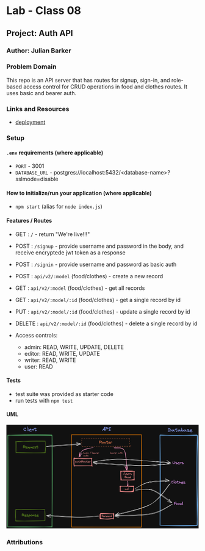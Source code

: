# Lab - Class 08

## Project: Auth API

### Author: Julian Barker

### Problem Domain  

This repo is an API server that has routes for signup, sign-in, and role-based access control for CRUD operations in food and clothes routes. It uses basic and bearer auth.

### Links and Resources

- [deployment](https://four01-auth-api.onrender.com)

### Setup

#### `.env` requirements (where applicable)

- `PORT` - 3001
- `DATABASE_URL` - postgres://localhost:5432/\<database-name\>?sslmode=disable

#### How to initialize/run your application (where applicable)

- `npm start` (alias for `node index.js`)

#### Features / Routes

- GET : `/` - return "We're live!!!"
- POST : `/signup` - provide username and password in the body, and receive encryptede jwt token as a response
- POST : `/signin` - provide username and password as basic auth
- POST : `api/v2/:model` (food/clothes) - create a new record
- GET : `api/v2/:model` (food/clothes) - get all records
- GET : `api/v2/:model/:id` (food/clothes) - get a single record by id
- PUT : `api/v2/:model/:id` (food/clothes) - update a single record by id
- DELETE : `api/v2/:model/:id` (food/clothes) - delete a single record by id

- Access controls:

  - admin: READ, WRITE, UPDATE, DELETE
  - editor: READ, WRITE, UPDATE
  - writer: READ, WRITE
  - user: READ

#### Tests

- test suite was provided as starter code
- run tests with `npm test`

#### UML

![UML](./assets/401_lab_8_UML.png)

### Attributions
